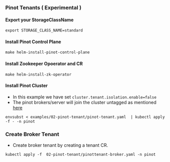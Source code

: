 ### Pinot Tenants ( Experimental )

#### Export your StorageClassName 
```
export STORAGE_CLASS_NAME=standard
```

#### Install Pinot Control Plane
```
make helm-install-pinot-control-plane
```

#### Install Zookeeper Opoerator and CR
```
make helm-install-zk-operator
```

#### Install Pinot Cluster

- In this example we have set ```cluster.tenant.isolation.enable=false```
- The pinot brokers/server will join the cluster untagged as mentioned [here](https://docs.pinot.apache.org/basics/getting-started/frequent-questions/operations-faq#how-can-i-make-brokers-servers-join-the-cluster-without-the-defaulttenant-tag)

```
envsubst < examples/02-pinot-tenant/pinot-tenant.yaml  | kubectl apply -f - -n pinot 
```

### Create Broker Tenant

- Create broker tenant by creating a tenant CR.

```
kubectl apply -f  02-pinot-tenant/pinottenant-broker.yaml -n pinot 
```
